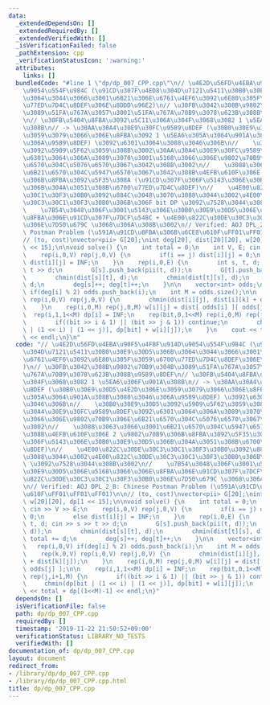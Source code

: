 ```yaml
---
data:
  _extendedDependsOn: []
  _extendedRequiredBy: []
  _extendedVerifiedWith: []
  _isVerificationFailed: false
  _pathExtension: cpp
  _verificationStatusIcon: ':warning:'
  attributes:
    links: []
  bundledCode: "#line 1 \"dp/dp_007_CPP.cpp\"\n// \u4E2D\u56FD\u4EBA\u90F5\u4FBF\u914D\
    \u9054\u554F\u984C (\u91CD\u307F\u4ED8\u304D\u7121\u5411\u30B0\u30E9\u30D5\u306B\
    \u3064\u3044\u3066\u3001\u6B21\u306E\u6761\u4EF6\u3092\u6E80\u305F\u3059\u6700\
    \u77ED\u7D4C\u8DEF\u306E\u8DDD\u96E2)\n// \u30FB\u3042\u308B\u9802\u70B9\u304B\
    \u3089\u51FA\u767A\u3057\u3001\u51FA\u767A\u70B9\u3078\u623B\u308B\u9589\u8DEF\
    \n// \u30FB\u5404\u8FBA\u3092\u5C11\u306A\u304F\u3068\u3082 1 \u5EA6\u306F\u901A\
    \u308B\n// -> \u30AA\u30A4\u30E9\u30FC\u9589\u8DEF (\u30B0\u30E9\u30D5\u4E2D\u306E\
    \u3059\u3079\u3066\u306E\u8FBA\u3092 1 \u5EA6\u305A\u3064\u901A\u308B\u3088\u3046\
    \u306A\u9589\u8DEF) \u3092\u6301\u3064\u3088\u3046\u306B\n//    \u30B0\u30E9\u30D5\
    \u3092\u5909\u5F62\u3059\u308B\u3002\u30AA\u30A4\u30E9\u30FC\u9589\u8DEF\u3092\
    \u6301\u3064\u306A\u3089\u3070\u3001\u5168\u3066\u306E\u9802\u70B9\u306E\u6B21\
    \u6570\u304C\u5076\u6570\u3067\u3042\u308B\u3002\n//    \u3088\u3063\u3066\u3001\
    \u6B21\u6570\u304C\u5947\u6570\u3067\u3042\u308B\u4EFB\u610F\u306E 2 \u9802\u70B9\
    \u306B\u8FBA\u3092\u5F35\u308A (\u91CD\u307F\u306F\u5143\u306E\u30B0\u30E9\u30D5\
    \u306B\u304A\u3051\u308B\u6700\u77ED\u7D4C\u8DEF)\n//    \u4E00\u822C\u30DE\u30C3\
    \u30C1\u30F3\u30B0\u3092\u884C\u3048\u3070\u3088\u3044\u3002\u4E00\u822C\u30DE\
    \u30C3\u30C1\u30F3\u30B0\u306B\u306F bit DP \u3092\u7528\u3044\u308B\u3002\n//\
    \    \u7B54\u3048\u306F\u3001\u5143\u306E\u30B0\u30E9\u30D5\u306E\u5168\u3066\u306E\
    \u8FBA\u306E\u91CD\u307F\u7DCF\u548C + \u4E00\u822C\u30DE\u30C3\u30C1\u30F3\u30B0\
    \u306E\u7D50\u679C \u3068\u306A\u308B\u3002\n// Verified: AOJ DPL_2_B: Chinese\
    \ Postman Problem (\u591A\u91CD\u8FBA\u306B\u6CE8\u610F\uFF01\uFF01\uFF01)\n\n\
    // (to, cost)\nvector<pii> G[20];\nint deg[20], dist[20][20], w[20][20], dp[1\
    \ << 15];\n\nvoid solve() {\n    int total = 0;\n    int V, E; cin >> V >> E;\n\
    \    rep(i,0,V) rep(j,0,V) {\n        if(i == j) dist[i][j] = 0;\n        else\
    \ dist[i][j] = INF;\n    }\n    rep(i,0,E) {\n        int s, t, d; cin >> s >>\
    \ t >> d;\n        G[s].push_back(pii(t, d));\n        G[t].push_back(pii(s, d));\n\
    \        chmin(dist[s][t], d);\n        chmin(dist[t][s], d);\n        total +=\
    \ d;\n        deg[s]++; deg[t]++;\n    }\n\n    vector<int> odds;\n    rep(i,0,V)\
    \ if(deg[i] % 2) odds.push_back(i);\n    int M = odds.size();\n\n    rep(k,0,V)\
    \ rep(i,0,V) rep(j,0,V) {\n        chmin(dist[i][j], dist[i][k] + dist[k][j]);\n\
    \    }\n    rep(i,0,M) rep(j,0,M) w[i][j] = dist[ odds[i] ][ odds[j] ];\n\n  \
    \  rep(i,1,1<<M) dp[i] = INF;\n    rep(bit,0,1<<M) rep(i,0,M) rep(j,i+1,M) {\n\
    \        if((bit >> i & 1) || (bit >> j & 1)) continue;\n        chmin(dp[bit\
    \ | (1 << i) | (1 << j)], dp[bit] + w[i][j]);\n    }\n    cout << total + dp[(1<<M)-1]\
    \ << endl;\n}\n"
  code: "// \u4E2D\u56FD\u4EBA\u90F5\u4FBF\u914D\u9054\u554F\u984C (\u91CD\u307F\u4ED8\
    \u304D\u7121\u5411\u30B0\u30E9\u30D5\u306B\u3064\u3044\u3066\u3001\u6B21\u306E\
    \u6761\u4EF6\u3092\u6E80\u305F\u3059\u6700\u77ED\u7D4C\u8DEF\u306E\u8DDD\u96E2\
    )\n// \u30FB\u3042\u308B\u9802\u70B9\u304B\u3089\u51FA\u767A\u3057\u3001\u51FA\
    \u767A\u70B9\u3078\u623B\u308B\u9589\u8DEF\n// \u30FB\u5404\u8FBA\u3092\u5C11\u306A\
    \u304F\u3068\u3082 1 \u5EA6\u306F\u901A\u308B\n// -> \u30AA\u30A4\u30E9\u30FC\u9589\
    \u8DEF (\u30B0\u30E9\u30D5\u4E2D\u306E\u3059\u3079\u3066\u306E\u8FBA\u3092 1 \u5EA6\
    \u305A\u3064\u901A\u308B\u3088\u3046\u306A\u9589\u8DEF) \u3092\u6301\u3064\u3088\
    \u3046\u306B\n//    \u30B0\u30E9\u30D5\u3092\u5909\u5F62\u3059\u308B\u3002\u30AA\
    \u30A4\u30E9\u30FC\u9589\u8DEF\u3092\u6301\u3064\u306A\u3089\u3070\u3001\u5168\
    \u3066\u306E\u9802\u70B9\u306E\u6B21\u6570\u304C\u5076\u6570\u3067\u3042\u308B\
    \u3002\n//    \u3088\u3063\u3066\u3001\u6B21\u6570\u304C\u5947\u6570\u3067\u3042\
    \u308B\u4EFB\u610F\u306E 2 \u9802\u70B9\u306B\u8FBA\u3092\u5F35\u308A (\u91CD\u307F\
    \u306F\u5143\u306E\u30B0\u30E9\u30D5\u306B\u304A\u3051\u308B\u6700\u77ED\u7D4C\
    \u8DEF)\n//    \u4E00\u822C\u30DE\u30C3\u30C1\u30F3\u30B0\u3092\u884C\u3048\u3070\
    \u3088\u3044\u3002\u4E00\u822C\u30DE\u30C3\u30C1\u30F3\u30B0\u306B\u306F bit DP\
    \ \u3092\u7528\u3044\u308B\u3002\n//    \u7B54\u3048\u306F\u3001\u5143\u306E\u30B0\
    \u30E9\u30D5\u306E\u5168\u3066\u306E\u8FBA\u306E\u91CD\u307F\u7DCF\u548C + \u4E00\
    \u822C\u30DE\u30C3\u30C1\u30F3\u30B0\u306E\u7D50\u679C \u3068\u306A\u308B\u3002\
    \n// Verified: AOJ DPL_2_B: Chinese Postman Problem (\u591A\u91CD\u8FBA\u306B\u6CE8\
    \u610F\uFF01\uFF01\uFF01)\n\n// (to, cost)\nvector<pii> G[20];\nint deg[20], dist[20][20],\
    \ w[20][20], dp[1 << 15];\n\nvoid solve() {\n    int total = 0;\n    int V, E;\
    \ cin >> V >> E;\n    rep(i,0,V) rep(j,0,V) {\n        if(i == j) dist[i][j] =\
    \ 0;\n        else dist[i][j] = INF;\n    }\n    rep(i,0,E) {\n        int s,\
    \ t, d; cin >> s >> t >> d;\n        G[s].push_back(pii(t, d));\n        G[t].push_back(pii(s,\
    \ d));\n        chmin(dist[s][t], d);\n        chmin(dist[t][s], d);\n       \
    \ total += d;\n        deg[s]++; deg[t]++;\n    }\n\n    vector<int> odds;\n \
    \   rep(i,0,V) if(deg[i] % 2) odds.push_back(i);\n    int M = odds.size();\n\n\
    \    rep(k,0,V) rep(i,0,V) rep(j,0,V) {\n        chmin(dist[i][j], dist[i][k]\
    \ + dist[k][j]);\n    }\n    rep(i,0,M) rep(j,0,M) w[i][j] = dist[ odds[i] ][\
    \ odds[j] ];\n\n    rep(i,1,1<<M) dp[i] = INF;\n    rep(bit,0,1<<M) rep(i,0,M)\
    \ rep(j,i+1,M) {\n        if((bit >> i & 1) || (bit >> j & 1)) continue;\n   \
    \     chmin(dp[bit | (1 << i) | (1 << j)], dp[bit] + w[i][j]);\n    }\n    cout\
    \ << total + dp[(1<<M)-1] << endl;\n}"
  dependsOn: []
  isVerificationFile: false
  path: dp/dp_007_CPP.cpp
  requiredBy: []
  timestamp: '2019-11-22 21:50:52+09:00'
  verificationStatus: LIBRARY_NO_TESTS
  verifiedWith: []
documentation_of: dp/dp_007_CPP.cpp
layout: document
redirect_from:
- /library/dp/dp_007_CPP.cpp
- /library/dp/dp_007_CPP.cpp.html
title: dp/dp_007_CPP.cpp
---
```

